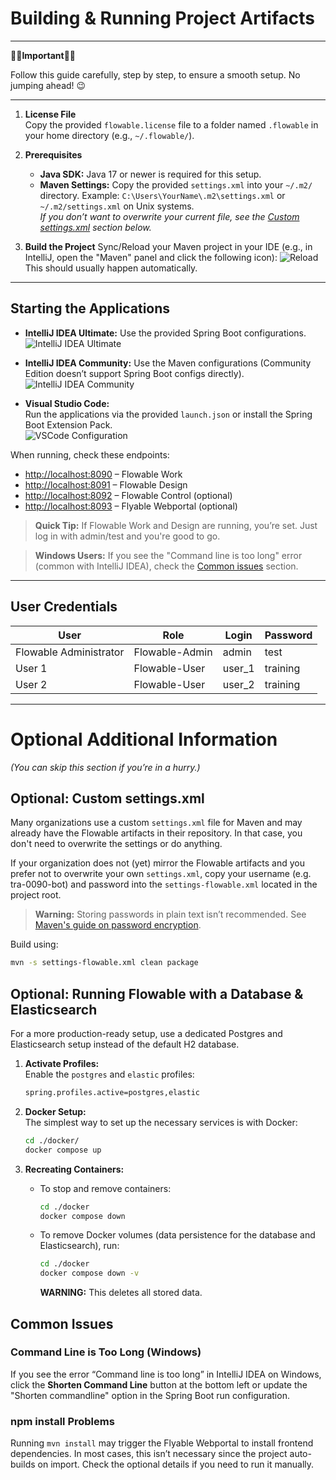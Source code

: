 # Building & Running Project Artifacts

--- 
🚨🚨**Important**🚨🚨 

Follow this guide carefully, step by step, to ensure a smooth setup. No jumping ahead! 😉

----

1. **License File**  
   Copy the provided `flowable.license` file to a folder named `.flowable` in your home directory (e.g., `~/.flowable/`).

2. **Prerequisites**
   - **Java SDK:** Java 17 or newer is required for this setup.
   - **Maven Settings:** Copy the provided `settings.xml` into your `~/.m2/` directory. Example: `C:\Users\YourName\.m2\settings.xml` or `~/.m2/settings.xml` on Unix systems.  
     _If you don’t want to overwrite your current file, see the [Custom settings.xml](#custom-settingsxml) section below._

3. **Build the Project**
   Sync/Reload your Maven project in your IDE (e.g., in IntelliJ, open the "Maven" panel and click the following icon):
   ![Reload](./documentation/reload.png)<br/>
   This should usually happen automatically.

---

## Starting the Applications

- **IntelliJ IDEA Ultimate:** Use the provided Spring Boot configurations.  
  ![IntelliJ IDEA Ultimate](./documentation/ultimate-configurations.png)

- **IntelliJ IDEA Community:** Use the Maven configurations (Community Edition doesn’t support Spring Boot configs directly).  
  ![IntelliJ IDEA Community](./documentation/community-configuration.png)

- **Visual Studio Code:**  
  Run the applications via the provided `launch.json` or install the Spring Boot Extension Pack.  
  ![VSCode Configuration](./documentation/vscode-configurations.png)

When running, check these endpoints:
- [http://localhost:8090](http://localhost:8090) – Flowable Work
- [http://localhost:8091](http://localhost:8091) – Flowable Design
- [http://localhost:8092](http://localhost:8092) – Flowable Control (optional)
- [http://localhost:8093](http://localhost:8093) – Flyable Webportal (optional)

> **Quick Tip:** If Flowable Work and Design are running, you’re set. Just log in with admin/test and you're good to go.

> **Windows Users:** If you see the "Command line is too long" error (common with IntelliJ IDEA), check the [Common issues](#common-issues) section.

---

## User Credentials

| User                   | Role           | Login  | Password |
|------------------------|----------------|--------|----------|
| Flowable Administrator | Flowable-Admin | admin  | test     |
| User 1                 | Flowable-User  | user_1 | training |
| User 2                 | Flowable-User  | user_2 | training |

---

# Optional Additional Information

_(You can skip this section if you’re in a hurry.)_

## Optional: Custom settings.xml
Many organizations use a custom `settings.xml` file for Maven and may already have the Flowable artifacts in their repository. In that case, you don't need to overwrite the settings or do anything.

If your organization does not (yet) mirror the Flowable artifacts and you prefer not to overwrite your own `settings.xml`, copy your username (e.g. tra-0090-bot) and password into the `settings-flowable.xml` located in the project root.
> **Warning:** Storing passwords in plain text isn’t recommended. See [Maven's guide on password encryption](https://maven.apache.org/guides/mini/guide-encryption.html).

Build using:
```sh
mvn -s settings-flowable.xml clean package
```

## Optional: Running Flowable with a Database & Elasticsearch

For a more production-ready setup, use a dedicated Postgres and Elasticsearch setup instead of the default H2 database.

1. **Activate Profiles:**  
   Enable the `postgres` and `elastic` profiles:
   ```sh
   spring.profiles.active=postgres,elastic
   ```

2. **Docker Setup:**  
   The simplest way to set up the necessary services is with Docker:
   ```sh
   cd ./docker/
   docker compose up
   ```

3. **Recreating Containers:**
   - To stop and remove containers:
     ```sh
     cd ./docker
     docker compose down
     ```
   - To remove Docker volumes (data persistence for the database and Elasticsearch), run:
     ```sh
     cd ./docker
     docker compose down -v
     ```
     **WARNING:** This deletes all stored data.

## Common Issues

### Command Line is Too Long (Windows)
If you see the error “Command line is too long” in IntelliJ IDEA on Windows, click the **Shorten Command Line** button at the bottom left or update the "Shorten commandline" option in the Spring Boot run configuration.

### npm install Problems
Running `mvn install` may trigger the Flyable Webportal to install frontend dependencies. In most cases, this isn’t necessary since the project auto-builds on import. Check the optional details if you need to run it manually.

